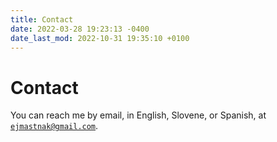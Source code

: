 ```yaml
---
title: Contact
date: 2022-03-28 19:23:13 -0400
date_last_mod: 2022-10-31 19:35:10 +0100
---
```

# Contact
You can reach me by email, in English, Slovene, or Spanish, at [`ejmastnak@gmail.com`](mailto:ejmastnak@gmail.com).
